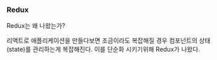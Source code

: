 ### Redux

Redux는 왜 나왔는가?

리액트로 애플리케이션을 만들다보면 조금이라도 복잡해질 경우 컴포넌트의 상태(state)를 관리하는게 복잡해진다. 이를 단순화 시키기위해 Redux가 나왔다.
